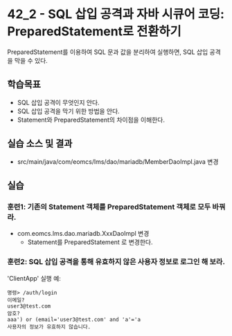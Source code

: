 # 42_2 - SQL 삽입 공격과 자바 시큐어 코딩: PreparedStatement로 전환하기

PreparedStatement를 이용하여 SQL 문과 값을 분리하여 실행하면,
SQL 삽입 공격을 막을 수 있다.


## 학습목표

- SQL 삽입 공격이 무엇인지 안다.
- SQL 삽입 공격을 막기 위한 방법을 안다.
- Statement와 PreparedStatement의 차이점을 이해한다.

## 실습 소스 및 결과

- src/main/java/com/eomcs/lms/dao/mariadb/MemberDaoImpl.java 변경

## 실습  

### 훈련1: 기존의 Statement 객체를 PreparedStatement 객체로 모두 바꿔라.

- com.eomcs.lms.dao.mariadb.XxxDaoImpl 변경
  - Statement를 PreparedStatement 로 변경한다.

### 훈련2: SQL 삽입 공격을 통해 유효하지 않은 사용자 정보로 로그인 해 보라.

'ClientApp' 실행 예:
```
명령> /auth/login
이메일?
user3@test.com
암호?
aaa') or (email='user3@test.com' and 'a'='a
사용자의 정보가 유효하지 않습니다.

```





